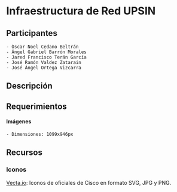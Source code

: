# Infraestructura de Red UPSIN

## Participantes

    - Óscar Noel Cedano Beltrán
    - Ángel Gabriel Barrón Morales
    - Jared Francisco Terán García
    - José Ramón Valdez Zatarain
    - José Ángel Ortega Vizcarra

## Descripción

## Requerimientos

#### Imágenes

    - Dimensiones: 1099x946px

## Recursos

### Iconos

 [Vecta.io](https://vecta.io/symbols/category/cisco): Iconos de oficiales de Cisco en formato SVG, JPG y PNG. 
